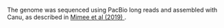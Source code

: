 [//]: # (Created by ./bin/manage_files.pl from ./species/Ditylenchus_dipsaci/PRJNA498219/Ditylenchus_dipsaci_PRJNA498219.assembly.html on Thu Jun 11 13:43:59 2020)
The genome was sequenced using PacBio long reads and assembled with Canu, as described in [ Mimee et al (2019) ](https://www.ncbi.nlm.nih.gov/pubmed/31132003).
